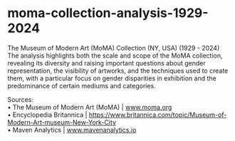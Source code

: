 # moma-collection-analysis-1929-2024  
The Museum of Modern Art (MoMA) Collection (NY, USA) (1929 - 2024)  
The analysis highlights both the scale and scope of the MoMA collection, revealing its diversity and raising important questions about gender representation, the visibility of artworks, and the techniques used to create them, with a particular focus on gender disparities in exhibition and the predominance of certain mediums and categories.

Sources:  
	• The Museum of Modern Art (MoMA) | www.moma.org  
	• Encyclopedia Britannica | https://www.britannica.com/topic/Museum-of-Modern-Art-museum-New-York-City  
	• Maven Analytics | www.mavenanalytics.io  
